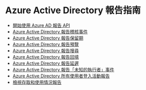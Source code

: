 <properties
   pageTitle="Azure Active Directory 報告指南 | Microsoft Azure"
   description="包含所有 Azure Active Directory 報告文章的指南"
   services="active-directory"
   documentationCenter=""
   authors="kenhoff"
   manager="mbaldwin"
   editor=""/>

<tags
   ms.service="active-directory"
   ms.devlang="na"
   ms.topic="article"
   ms.tgt_pltfrm="na"
   ms.workload="identity"
   ms.date="12/07/2015"
   ms.author="kenhoff"/>


# Azure Active Directory 報告指南

 - [開始使用 Azure AD 報告 API](active-directory-reporting-api-getting-started.md)
 - [Azure Active Directory 報告稽核事件](active-directory-reporting-audit-events.md)
 - [Azure Active Directory 報告保留期](active-directory-reporting-retention.md)
 - [Azure Active Directory 報告預覽](active-directory-reporting-previews.md)
 - [Azure Active Directory 報告搜尋](active-directory-reporting-search.md)
 - [Azure Active Directory 報告回填](active-directory-reporting-backfill.md)
 - [Azure Active Directory 報告延遲](active-directory-reporting-latencies.md)
 - [Azure Active Directory 報告「未知的執行者」事件](active-directory-reporting-unknown-actor.md)
 - [Azure Active Directory 所有使用者登入活動報告](active-directory-reporting-all-user-sign-in-activity-report.md)
 - [檢視存取和使用情況報告](active-directory-view-access-usage-reports.md)


